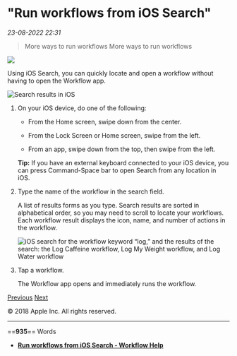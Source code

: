 # "Run workflows from iOS Search"

*23-08-2022 22:31* 

> More ways to run workflows
More ways to run workflows

![](https://help.apple.com/workflow/en.lproj/GlobalArt/AppIconDefault_Workflow.png)

Using iOS Search, you can quickly locate and open a workflow without having to open the Workflow app.

![Search results in iOS](https://help.apple.com/workflow/en.lproj/Art/S0236_SpotlightSearch.png)

1.  On your iOS device, do one of the following:
    
    -   From the Home screen, swipe down from the center.
        
    -   From the Lock Screen or Home screen, swipe from the left.
        
    -   From an app, swipe down from the top, then swipe from the left.
        
    
    **Tip:** If you have an external keyboard connected to your iOS device, you can press Command-Space bar to open Search from any location in iOS.
    
2.  Type the name of the workflow in the search field.
    
    A list of results forms as you type. Search results are sorted in alphabetical order, so you may need to scroll to locate your workflows. Each workflow result displays the icon, name, and number of actions in the workflow.
    
    ![iOS search for the workflow keyword “log,” and the results of the search: the Log Caffeine workflow, Log My Weight workflow, and Log Water workflow](https://help.apple.com/workflow/en.lproj/Art/S0235_Spotlight02.png)
    
3.  Tap a workflow.
    
    The Workflow app opens and immediately runs the workflow.
    

[Previous](https://help.apple.com/workflow/#/apd80658205e) [Next](https://help.apple.com/workflow/#/apd67d4df83e)

© 2018 Apple Inc. All rights reserved.
***

==**935**== Words

- **[Run workflows from iOS Search - Workflow Help](https://help.apple.com/workflow/#/apd5bb004404)**